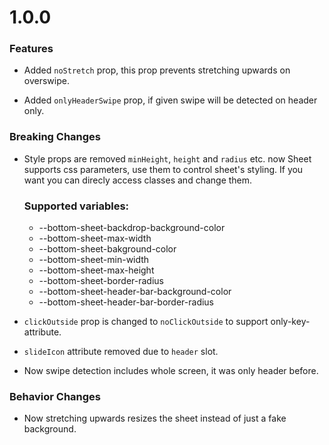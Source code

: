 # 1.0.0
### Features
  - Added `noStretch` prop, this prop prevents stretching upwards on overswipe.

  - Added `onlyHeaderSwipe` prop, if given swipe will be detected on header only.

### Breaking Changes
  - Style props are removed `minHeight`, `height` and `radius` etc. now Sheet supports css parameters, use them to control sheet's styling. If you want you can direcly access classes and change them.
    ### Supported variables:
    - --bottom-sheet-backdrop-background-color
    - --bottom-sheet-max-width
    - --bottom-sheet-bakground-color
    - --bottom-sheet-min-width
    - --bottom-sheet-max-height
    - --bottom-sheet-border-radius
    - --bottom-sheet-header-bar-background-color
    - --bottom-sheet-header-bar-border-radius
 
  - `clickOutside` prop is changed to `noClickOutside` to support only-key-attribute.

  - `slideIcon` attribute removed due to `header` slot.

  - Now swipe detection includes whole screen, it was only header before.


### Behavior Changes
  - Now stretching upwards resizes the sheet instead of just a fake background.
<br>
